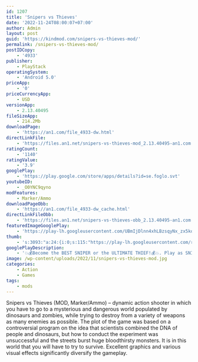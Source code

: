 ```yaml
---
id: 1207
title: 'Snipers vs Thieves'
date: '2022-11-24T08:00:07+07:00'
author: Admin
layout: post
guid: 'https://kindmod.com/snipers-vs-thieves-mod/'
permalink: /snipers-vs-thieves-mod/
postIDCopy:
    - '4933'
publisher:
    - PlayStack
operatingSystem:
    - 'Android 5.0'
priceApp:
    - '0'
priceCurrencyApp:
    - USD
versionApp:
    - 2.13.40495
fileSizeApp:
    - 214.2Mb
downloadPage:
    - 'https://an1.com/file_4933-dw.html'
directLinkFile:
    - 'https://files.an1.net/snipers-vs-thieves-mod_2.13.40495-an1.com.apk'
ratingCount:
    - '1140'
ratingValue:
    - '3.9'
googlePlay:
    - 'https://play.google.com/store/apps/details?id=se.foglo.svt'
youtubeID:
    - _O0YNC9qyno
modFeatures:
    - Marker/Ammo
downloadPageObb:
    - 'https://an1.com/file_4933-dw_cache.html'
directLinkFileObb:
    - 'https://files.an1.net/snipers-vs-thieves-obb_2.13.40495-an1.com.zip'
featuredImageGooglePlay:
    - 'https://play-lh.googleusercontent.com/UBmIjDlnn4xhLBzsqyNx_zx5koS7MrLZAeeooWExifMdOwnBHm-IMW-ccnyEcNYW8m8'
thumb:
    - 's:3093:"a:24:{i:0;s:115:"https://play-lh.googleusercontent.com/rs1eTMpTr1SWCYKpFrtUSQokngVvbPBW8a0w_oEaFxI4PaUGC5FcfWr7OEv0XuNNI9Q=w526-h296";i:1;s:115:"https://play-lh.googleusercontent.com/MTSH173vUeWUGGFKpC0coD9mDqmPJ5ACRlW9WjGAdJwDDty7wnjhXslYrKWdacfFu18=w526-h296";i:2;s:116:"https://play-lh.googleusercontent.com/GAvjkRrT7luvm0yYanJO9GIhIwmyfzrrt7DIrQwbAEdHIOa4cWNEa1hb4lVXeYh09nz_=w526-h296";i:3;s:116:"https://play-lh.googleusercontent.com/K4wjIYcIr0Yc32yx6sZomyWbboZ_xnzuB5StkL5IoJycggDzcbcMsLnx3zwIlmLKycbd=w526-h296";i:4;s:116:"https://play-lh.googleusercontent.com/WRFVe-S6QLLGipAxkNqIymqeJmvZv1sq18hEzgw3WHuyaj140aYjWlFmkWES7Bug16va=w526-h296";i:5;s:115:"https://play-lh.googleusercontent.com/Jptvu4AGsrazLOXQIU6_nmPWe9lybYIRNehuJMerxVX8pZ_W_b1Mk89-tWdShvKxl6k=w526-h296";i:6;s:115:"https://play-lh.googleusercontent.com/HrUyWvvOwOx4o62ihwCgjEkldMYs7y2xEep_qs2XvoK5xOfmBRlhC8kanegrC8jzc4o=w526-h296";i:7;s:116:"https://play-lh.googleusercontent.com/FcKQA0_ECA9t40IJp41CK7NJr60YAYCEnHBOdeOJkMNdNK_udVCT4BEwHPoZtH1kq9A0=w526-h296";i:8;s:114:"https://play-lh.googleusercontent.com/lewrHi8YgVypxwH7qyPZrlM7EPMwpKzqSptPX-MWXkfPERsf0gozmY9N6eCmjpk5tg=w526-h296";i:9;s:115:"https://play-lh.googleusercontent.com/aMCVGhArUEr6ZUZy3kdIhQ_if5l7K4xhG9dihKjBIE547t5aYx9aiNiy9cawMOOQGR0=w526-h296";i:10;s:115:"https://play-lh.googleusercontent.com/DRj8J-pMsmeZJHrt8QwaF_pY4fbRSsle_ZV_--lmKJxczQI2LKjJLK7O73MyPMZsZNc=w526-h296";i:11;s:115:"https://play-lh.googleusercontent.com/FhETyRKBmEnVlnVcEpNREsx8D9Rlck8awF1QvbU6AvfUOTpNAWC9KqvxYkBYb-Fie3c=w526-h296";i:12;s:115:"https://play-lh.googleusercontent.com/cgldkhc2DtzD1421sH4IfdvazCfYLjMxxrNhlPVL9Ujm38p3Fi7mjfeUsUQ85loc7qI=w526-h296";i:13;s:114:"https://play-lh.googleusercontent.com/26yXYXu6dADLV_Ke3SxHQgniYWR8tdnedF9D80RJIZf1cG5cmtiM2z-QccgkXCNVIA=w526-h296";i:14;s:116:"https://play-lh.googleusercontent.com/rfHuwyQafFZhPT17qDi4H0R-ztJujCtHzNzE-lUCD5XU8hyOmvUbHYQMH-Ze_rLUGtl6=w526-h296";i:15;s:114:"https://play-lh.googleusercontent.com/DYHEeo2ahRlt2ejPomzRX4p8FZoX7qS0I-X_fyiEdCSiXWJepbD3E-k1ulmaVv9vrQ=w526-h296";i:16;s:116:"https://play-lh.googleusercontent.com/zzJf_mTH7_L9FzL13gXfFs0lnba0-5YFwwOGcy8fR9hKkrn9QFl0ZpdAoqIrIVbBsMlf=w526-h296";i:17;s:114:"https://play-lh.googleusercontent.com/LFLbYjSwW6UKM6Gq8PtbFPDITzWJnvASYiYtNrUALYXuFVrSX-IJvBuSYvKFkI4Zug=w526-h296";i:18;s:116:"https://play-lh.googleusercontent.com/m2SJAzjNRn3OIOFWTWqY6sohrKEMdjpcrj_IQ9CJ_mkPE0c3K_AeKeKXY2Fj7sj2J3GS=w526-h296";i:19;s:114:"https://play-lh.googleusercontent.com/UxLwnuVjPuMjO06SoJX60HFQu29eVpAzunL5AWg9wKctnrZimAvrk7AhUsH2Mw93Ng=w526-h296";i:20;s:115:"https://play-lh.googleusercontent.com/KFGh4QRtF29sM5lmxt_7cuHr75Gu21GVJvkSS6-vvdPvjAw0i43dMpJQtqu9Kqujq80=w526-h296";i:21;s:114:"https://play-lh.googleusercontent.com/9MA6yf7GeoHamI4QAuLgp6KS43oJHRcDbQ6q1QG98yzkaC4nI7b_Ic1fzNjvpKwVGA=w526-h296";i:22;s:114:"https://play-lh.googleusercontent.com/_mZhwCt83FK5NLG6x2IuPCJP49GcHqCGSZ8MA-859M--G_JuGfGC68zVygCoL2RaZw=w526-h296";i:23;s:115:"https://play-lh.googleusercontent.com/6hOsiaAyu3DRF7JVBl3SvqKKZKA0WtcnpuSdoWVU4DIK_VgQWXvHGYBD-DzLgojsfUc=w526-h296";}";'
googlePlayDescription:
    - '💥💰Become the BEST SNIPER or the ULTIMATE THIEF!💰💥. Play as SNIPER or THIEF!!!. Multiplayer asymmetric gameplay. Two Unique ways to play, as the SNIPER, take out the THIEVES and protect you CASH from being taken. As the THIEVES dodge bullets and get to the getaway van quickly to escape with your hard-earned winnings.'
image: /wp-content/uploads/2022/11/snipers-vs-thieves-mod.jpg
categories:
    - Action
    - Games
tags:
    - mods
---
```


Snipers vs Thieves (MOD, Marker/Ammo) – dynamic action shooter in which you have to go to a mysterious and dangerous world populated by dinosaurs and zombies, while trying to destroy from a variety of weapons as many enemies as possible. The plot of the game was based on a controversial program on the idea that scientists combined the DNA of people and dinosaurs, but how to conduct the experiment was unsuccessful and the streets burst huge bloodthirsty monsters. It is in this world that you will have to try to survive. Excellent graphics and various visual effects significantly diversify the gameplay.